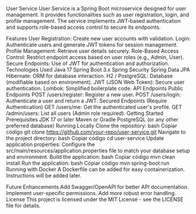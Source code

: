 User Service
User Service is a Spring Boot microservice designed for user management. It provides functionalities such as user registration, login, and profile management. The service implements JWT-based authentication and supports role-based access control to secure its endpoints.

Features
User Registration: Create new user accounts with validation.
Login: Authenticate users and generate JWT tokens for session management.
Profile Management: Retrieve user details securely.
Role-Based Access Control: Restrict endpoint access based on user roles (e.g., Admin, User).
Secure Endpoints: Use of JWT for authentication and authorization.
Technologies Used
Java 17
Spring Boot 3.x
Spring Security
Spring Data JPA
Hibernate: ORM for database interaction.
H2 / PostgreSQL: Database (modifiable based on environment).
JWT (JSON Web Token): Secure user authentication.
Lombok: Simplified boilerplate code.
API Endpoints
Public Endpoints
POST /users/register: Register a new user.
POST /users/login: Authenticate a user and return a JWT.
Secured Endpoints (Require Authentication)
GET /users/me: Get the authenticated user's profile.
GET /admin/users: List all users (Admin role required).
Getting Started
Prerequisites
JDK 17 or later
Maven or Gradle
PostgreSQL (or any other preferred database)
Running Locally
Clone the repository:
bash
Copiar código
git clone https://github.com/your-repo/user-service.git
Navigate to the project directory:
bash
Copiar código
cd user-service
Update application properties: Configure the src/main/resources/application.properties file to match your database setup and environment.
Build the application:
bash
Copiar código
mvn clean install
Run the application:
bash
Copiar código
mvn spring-boot:run
Running with Docker
A Dockerfile can be added for easy containerization. Instructions will be added later.

Future Enhancements
Add Swagger/OpenAPI for better API documentation.
Implement user-specific permissions.
Add more robust error handling.
License
This project is licensed under the MIT License - see the LICENSE file for details.
